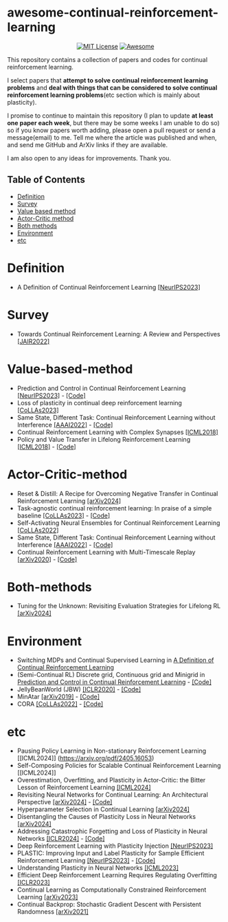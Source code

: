 # awesome-continual-reinforcement-learning

<div align="center">

[![MIT License](https://img.shields.io/badge/license-MIT-green.svg)](https://opensource.org/licenses/MIT)
[![Awesome](https://awesome.re/badge.svg)](https://awesome.re)

</div>

This repository contains a collection of papers and codes for continual reinforcement learning.

I select papers that **attempt to solve continual reinforcement learning problems** and **deal with things that can be considered to solve continual reinforcement learning problems**(etc section which is mainly about plasticity).

I promise to continue to maintain this repository (I plan to update **at least one paper each week**, but there may be some weeks I am unable to do so) so if you know papers worth adding, please open a pull request or send a message(email) to me. Tell me where the article was published and when, and send me GitHub and ArXiv links if they are available.

I am also open to any ideas for improvements. Thank you.

<h2>
Table of Contents
</h2>

- [Definition](#Definition)
- [Survey](#Survey)
- [Value based method](#Value-based-method)
- [Actor-Critic method](#Actor-Critic-method)
- [Both methods](#Both-methods)
- [Environment](#Environment)
- [etc](#etc)

# Definition

- A Definition of Continual Reinforcement Learning [[NeurIPS2023]](<https://openreview.net/pdf?id=ZZS9WEWYbD>)

# Survey

- Towards Continual Reinforcement Learning: A Review and Perspectives [[JAIR2022]](<https://www.jair.org/index.php/jair/article/download/13673/26878>)

# Value-based-method

- Prediction and Control in Continual Reinforcement Learning [[NeurIPS2023]](<https://arxiv.org/pdf/2312.11669.pdf>) - [[Code]](<https://github.com/NishanthVAnand/prediction-and-control-in-continual-reinforcement-learning>)
- Loss of plasticity in continual deep reinforcement learning [[CoLLAs2023]](<https://arxiv.org/pdf/2303.07507.pdf>)
- Same State, Different Task: Continual Reinforcement Learning without Interference [[AAAI2022]](<https://ojs.aaai.org/index.php/AAAI/article/view/20674/20433>) - [[Code]](<https://github.com/skezle/owl>)
- Continual Reinforcement Learning with Complex Synapses [[ICML2018]](<https://proceedings.mlr.press/v80/kaplanis18a/kaplanis18a.pdf>)
- Policy and Value Transfer in Lifelong Reinforcement Learning [[ICML2018]](<https://proceedings.mlr.press/v80/abel18b/abel18b.pdf>) - [[Code]](<https://github.com/david-abel/transfer_rl_icml_2018>)

# Actor-Critic-method

- Reset & Distill: A Recipe for Overcoming Negative Transfer in Continual Reinforcement Learning [[arXiv2024]](<https://arxiv.org/pdf/2403.05066.pdf>)
- Task-agnostic continual reinforcement learning: In praise of a simple baseline [[CoLLAs2023]](<https://arxiv.org/pdf/2205.14495.pdf>) - [[Code]](<https://github.com/amazon-science/replay-based-recurrent-rl>)
- Self-Activating Neural Ensembles for Continual Reinforcement Learning [[CoLLAs2022]](<https://proceedings.mlr.press/v199/powers22a/powers22a.pdf>)
- Same State, Different Task: Continual Reinforcement Learning without Interference [[AAAI2022]](<https://ojs.aaai.org/index.php/AAAI/article/view/20674/20433>) - [[Code]](<https://github.com/skezle/owl>)
- Continual Reinforcement Learning with Multi-Timescale Replay [[arXiv2020]](<https://arxiv.org/pdf/2004.07530.pdf>) - [[Code]](<https://github.com/ChristosKap/multi_timescale_replay>)

# Both-methods

- Tuning for the Unknown: Revisiting Evaluation Strategies for Lifelong RL [[arXiv2024]](<https://arxiv.org/pdf/2404.02113.pdf>)

# Environment

- Switching MDPs and Continual Supervised Learning in [A Definition of Continual Reinforcement Learning](<https://openreview.net/pdf?id=ZZS9WEWYbD>)
- (Semi-Continual RL) Discrete grid, Continuous grid and Minigrid in [Prediction and Control in Continual Reinforcement Learning](<https://arxiv.org/pdf/2312.11669.pdf>) - [[Code]](<https://github.com/NishanthVAnand/prediction-and-control-in-continual-reinforcement-learning>)
- JellyBeanWorld (JBW) [[ICLR2020]](<https://arxiv.org/pdf/2002.06306.pdf>) - [[Code]](<https://github.com/eaplatanios/jelly-bean-world>)
- MinAtar [[arXiv2019]](<https://arxiv.org/pdf/1903.03176.pdf>) - [[Code]](<https://github.com/kenjyoung/MinAtar>)
- CORA [[CoLLAs2022]](<https://arxiv.org/pdf/2110.10067.pdf>) - [[Code]](<https://github.com/AGI-Labs/continual_rl>)

# etc

- Pausing Policy Learning in Non-stationary Reinforcement Learning [[ICML2024]] (<https://arxiv.org/pdf/2405.16053>)
- Self-Composing Policies for Scalable Continual Reinforcement Learning [[ICML2024]]
- Overestimation, Overfitting, and Plasticity in Actor-Critic: the Bitter Lesson of Reinforcement Learning [[ICML2024]](<https://arxiv.org/pdf/2403.00514>)
- Revisiting Neural Networks for Continual Learning: An Architectural Perspective [[arXiv2024]](<https://arxiv.org/pdf/2404.14829>) - [[Code]](<https://github.com/byyx666/ArchCraft>)
- Hyperparameter Selection in Continual Learning [[arXiv2024]](<https://arxiv.org/pdf/2404.06466.pdf>)
- Disentangling the Causes of Plasticity Loss in Neural Networks [[arXiv2024]](<https://arxiv.org/pdf/2402.18762.pdf>)
- Addressing Catastrophic Forgetting and Loss of Plasticity in Neural Networks [[ICLR2024]](<https://openreview.net/pdf?id=sKPzAXoylB>) - [[Code]](<https://github.com/mohmdelsayed/upgd>)
- Deep Reinforcement Learning with Plasticity Injection [[NeurIPS2023]](<https://arxiv.org/pdf/2305.15555.pdf>)
- PLASTIC: Improving Input and Label Plasticity for Sample Efficient Reinforcement Learning [[NeurIPS2023]](<https://proceedings.neurips.cc/paper_files/paper/2023/file/c464fc4516aca4e68f2a14e67c6f0402-Paper-Conference.pdf>) - [[Code]](<https://github.com/dojeon-ai/plastic>)
- Understanding Plasticity in Neural Networks [[ICML2023]](<https://arxiv.org/pdf/2303.01486.pdf>)
- Efficient Deep Reinforcement Learning Requires Regulating Overfitting [[ICLR2023]](<https://arxiv.org/pdf/2304.10466>)
- Continual Learning as Computationally Constrained Reinforcement Learning [[arXiv2023]](<https://arxiv.org/pdf/2307.04345.pdf>)
- Continual Backprop: Stochastic Gradient Descent with Persistent Randomness [[arXiv2021]](<https://arxiv.org/pdf/2108.06325.pdf>)
